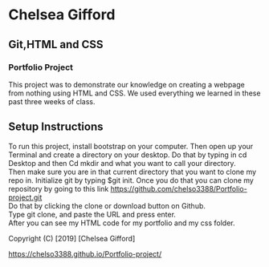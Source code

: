 # Chelsea Gifford

## Git,HTML and CSS

### Portfolio Project

This project was to demonstrate our knowledge on creating a webpage from nothing using HTML and CSS.
We used everything we learned in these past three weeks of class.

## Setup Instructions
To run this project, install bootstrap on your computer.  Then open up your Terminal and create a directory on your desktop.  Do that by typing in cd Desktop and then Cd mkdir and what you want to call your directory.  
Then make sure you are in that current directory that you want to clone my repo in. Initialize git by typing $git init. 
Once you do that you can clone my repository by going to this link https://github.com/chelso3388/Portfolio-project.git  
Do that by clicking the clone or download button on Github.  
Type git clone, and paste the URL and press enter.  
After you can see my HTML code for my portfolio and my css folder.

Copyright (C) [2019] [Chelsea Gifford]


https://chelso3388.github.io/Portfolio-project/

